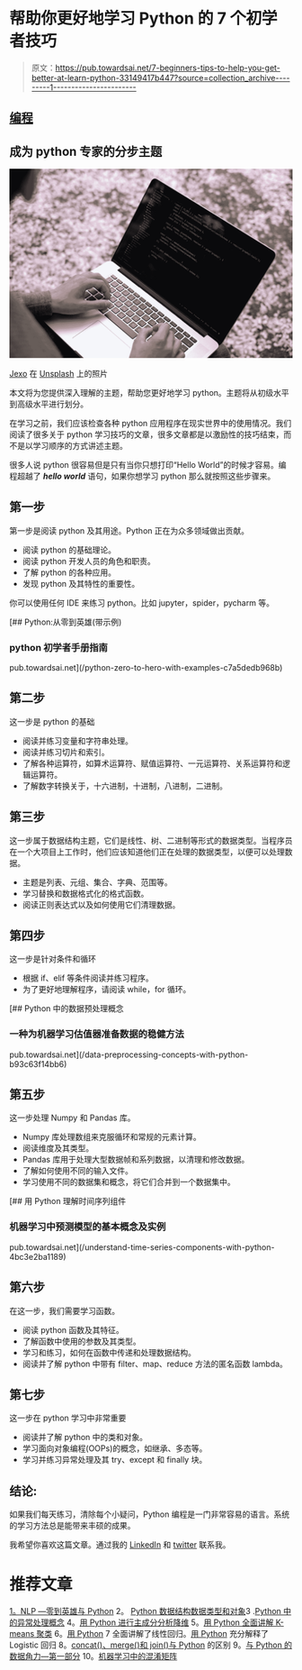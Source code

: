 # 帮助你更好地学习 Python 的 7 个初学者技巧

> 原文：<https://pub.towardsai.net/7-beginners-tips-to-help-you-get-better-at-learn-python-33149417b447?source=collection_archive---------1----------------------->

## [编程](https://towardsai.net/p/category/programming)

## 成为 python 专家的分步主题

![](img/0428910a2fb1047c4684eb0f770f1ba6.png)

[Jexo](https://unsplash.com/@jexo?utm_source=medium&utm_medium=referral) 在 [Unsplash](https://unsplash.com?utm_source=medium&utm_medium=referral) 上的照片

本文将为您提供深入理解的主题，帮助您更好地学习 python。主题将从初级水平到高级水平进行划分。

在学习之前，我们应该检查各种 python 应用程序在现实世界中的使用情况。我们阅读了很多关于 python 学习技巧的文章，很多文章都是以激励性的技巧结束，而不是以学习顺序的方式讲述主题。

很多人说 python 很容易但是只有当你只想打印“Hello World”的时候才容易。编程超越了 ***hello world*** 语句，如果你想学习 python 那么就按照这些步骤来。

## 第一步

第一步是阅读 python 及其用途。Python 正在为众多领域做出贡献。

*   阅读 python 的基础理论。
*   阅读 python 开发人员的角色和职责。
*   了解 python 的各种应用。
*   发现 python 及其特性的重要性。

你可以使用任何 IDE 来练习 python。比如 jupyter，spider，pycharm 等。

[](/python-zero-to-hero-with-examples-c7a5dedb968b) [## Python:从零到英雄(带示例)

### python 初学者手册指南

pub.towardsai.net](/python-zero-to-hero-with-examples-c7a5dedb968b) 

## 第二步

这一步是 python 的基础

*   阅读并练习变量和字符串处理。
*   阅读并练习切片和索引。
*   了解各种运算符，如算术运算符、赋值运算符、一元运算符、关系运算符和逻辑运算符。
*   了解数字转换关于，十六进制，十进制，八进制，二进制。

## 第三步

这一步属于数据结构主题，它们是线性、树、二进制等形式的数据类型。当程序员在一个大项目上工作时，他们应该知道他们正在处理的数据类型，以便可以处理数据。

*   主题是列表、元组、集合、字典、范围等。
*   学习替换和数据格式化的格式函数。
*   阅读正则表达式以及如何使用它们清理数据。

## 第四步

这一步是针对条件和循环

*   根据 if、elif 等条件阅读并练习程序。
*   为了更好地理解程序，请阅读 while，for 循环。

[](/data-preprocessing-concepts-with-python-b93c63f14bb6) [## Python 中的数据预处理概念

### 一种为机器学习估值器准备数据的稳健方法

pub.towardsai.net](/data-preprocessing-concepts-with-python-b93c63f14bb6) 

## 第五步

这一步处理 Numpy 和 Pandas 库。

*   Numpy 库处理数组来克服循环和常规的元素计算。
*   阅读维度及其类型。
*   Pandas 库用于处理大型数据帧和系列数据，以清理和修改数据。
*   了解如何使用不同的输入文件。
*   学习使用不同的数据集和概念，将它们合并到一个数据集中。

[](/understand-time-series-components-with-python-4bc3e2ba1189) [## 用 Python 理解时间序列组件

### 机器学习中预测模型的基本概念及实例

pub.towardsai.net](/understand-time-series-components-with-python-4bc3e2ba1189) 

## 第六步

在这一步，我们需要学习函数。

*   阅读 python 函数及其特征。
*   了解函数中使用的参数及其类型。
*   学习和练习，如何在函数中传递和处理数据结构。
*   阅读并了解 python 中带有 filter、map、reduce 方法的匿名函数 lambda。

## 第七步

这一步在 python 学习中非常重要

*   阅读并了解 python 中的类和对象。
*   学习面向对象编程(OOPs)的概念，如继承、多态等。
*   学习并练习异常处理及其 try、except 和 finally 块。

## 结论:

如果我们每天练习，清除每个小疑问，Python 编程是一门非常容易的语言。系统的学习方法总是能带来丰硕的成果。

我希望你喜欢这篇文章。通过我的 [LinkedIn](https://www.linkedin.com/in/data-scientist-95040a1ab/) 和 [twitter](https://twitter.com/amitprius) 联系我。

# 推荐文章

[1。NLP —零到英雄与 Python](https://medium.com/towards-artificial-intelligence/nlp-zero-to-hero-with-python-2df6fcebff6e?sk=2231d868766e96b13d1e9d7db6064df1)
2。 [Python 数据结构数据类型和对象](https://medium.com/towards-artificial-intelligence/python-data-structures-data-types-and-objects-244d0a86c3cf?sk=42f4b462499f3fc3a160b21e2c94dba6)3 .[Python 中的异常处理概念](/exception-handling-concepts-in-python-4d5116decac3?source=friends_link&sk=a0ed49d9fdeaa67925eac34ecb55ea30)
4。[用 Python 进行主成分分析降维](/principal-component-analysis-in-dimensionality-reduction-with-python-1a613006d531?source=friends_link&sk=3ed0671fdc04ba395dd36478bcea8a55)
5。[用 Python 全面讲解 K-means 聚类](https://medium.com/towards-artificial-intelligence/fully-explained-k-means-clustering-with-python-e7caa573176a?source=friends_link&sk=9c5c613ceb10f2d203712634f3b6fb28)
6。[用 Python](https://medium.com/towards-artificial-intelligence/fully-explained-linear-regression-with-python-fe2b313f32f3?source=friends_link&sk=53c91a2a51347ec2d93f8222c0e06402)
7 全面讲解了线性回归。[用 Python](https://medium.com/towards-artificial-intelligence/fully-explained-logistic-regression-with-python-f4a16413ddcd?source=friends_link&sk=528181f15a44e48ea38fdd9579241a78)
充分解释了 Logistic 回归 8。[concat()、merge()和 join()与 Python](/differences-between-concat-merge-and-join-with-python-1a6541abc08d?source=friends_link&sk=3b37b694fb90db16275059ea752fc16a)
的区别 9。[与 Python 的数据角力—第一部分](/data-wrangling-with-python-part-1-969e3cc81d69?source=friends_link&sk=9c3649cf20f31a5c9ead51c50c89ba0b)
10。[机器学习中的混淆矩阵](https://medium.com/analytics-vidhya/confusion-matrix-in-machine-learning-91b6e2b3f9af?source=friends_link&sk=11c6531da0bab7b504d518d02746d4cc)